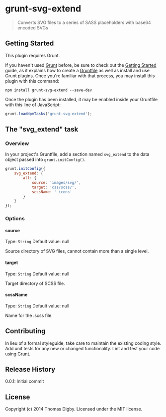 # grunt-svg-extend

> Converts SVG files to a series of SASS placeholders with base64 encoded SVGs

## Getting Started
This plugin requires Grunt.

If you haven't used [Grunt](http://gruntjs.com/) before, be sure to check out the [Getting Started](http://gruntjs.com/getting-started) guide, as it explains how to create a [Gruntfile](http://gruntjs.com/sample-gruntfile) as well as install and use Grunt plugins. Once you're familiar with that process, you may install this plugin with this command:

```shell
npm install grunt-svg-extend --save-dev
```

Once the plugin has been installed, it may be enabled inside your Gruntfile with this line of JavaScript:

```js
grunt.loadNpmTasks('grunt-svg-extend');
```

## The "svg_extend" task

### Overview
In your project's Gruntfile, add a section named `svg_extend` to the data object passed into `grunt.initConfig()`.

```js
grunt.initConfig({
	svg_extend: {
		all: {
			source: 'images/svg/',
			target: 'css/scss/',
			scssName: '_icons'
		}
	}
});
```

### Options

#### source
Type: `String`
Default value: null

Source directory of SVG files, cannot contain more than a single level.

#### target
Type: `String`
Default value: null

Target directory of SCSS file.

#### scssName
Type: `String`
Default value: null

Name for the .scss file.


## Contributing
In lieu of a formal styleguide, take care to maintain the existing coding style. Add unit tests for any new or changed functionality. Lint and test your code using [Grunt](http://gruntjs.com/).

## Release History
0.0.1: Initial commit

## License
Copyright (c) 2014 Thomas Digby. Licensed under the MIT license.
